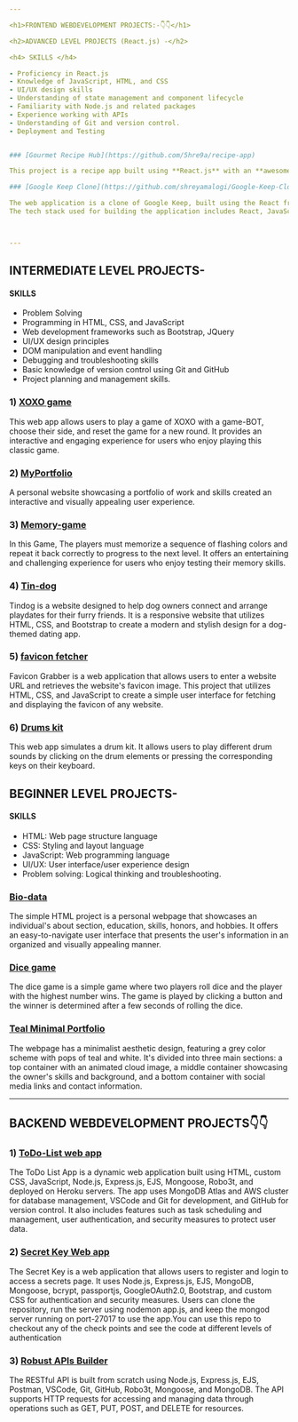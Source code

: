```yaml
---

<h1>FRONTEND WEBDEVELOPMENT PROJECTS:-👇👇</h1>

<h2>ADVANCED LEVEL PROJECTS (React.js) -</h2>

<h4> SKILLS </h4>

- Proficiency in React.js
- Knowledge of JavaScript, HTML, and CSS
- UI/UX design skills
- Understanding of state management and component lifecycle
- Familiarity with Node.js and related packages
- Experience working with APIs 
- Understanding of Git and version control.
- Deployment and Testing


### [Gourmet Recipe Hub](https://github.com/5hre9a/recipe-app)

This project is a recipe app built using **React.js** with an **awesome UI design** and it utilizes the **Edamam API** to fetch recipe data.The app allows users to search for recipes and view detailed information about each recipe.

### [Google Keep Clone](https://github.com/shreyamalogi/Google-Keep-Clone)

The web application is a clone of Google Keep, built using the React framework and Deployed it on netlify.
The tech stack used for building the application includes React, JavaScript, HTML, CSS, and various packages from the Node.js ecosystem such as Node Package Manager (NPM) and Create React App.



---
```



<h2>INTERMEDIATE LEVEL PROJECTS-</h2>


<h4> SKILLS </h4>

- Problem Solving
- Programming in HTML, CSS, and JavaScript
- Web development frameworks such as Bootstrap, JQuery
- UI/UX design principles
- DOM manipulation and event handling
- Debugging and troubleshooting skills
- Basic knowledge of version control using Git and GitHub
- Project planning and management skills.



### 1) [XOXO game](https://github.com/5hre9a/XOXO-game)

This web app allows users to play a game of XOXO with a game-BOT, choose their side, and reset the game for a new round. It provides an interactive and engaging experience for users who enjoy playing this classic game.

### 2) [MyPortfolio](https://github.com/5hre9a/MyPortfolio)

A personal website showcasing a portfolio of work and skills created an interactive and visually appealing user experience.

### 3) [Memory-game](https://github.com/5hre9a/memory-game)

In this Game, The players must memorize a sequence of flashing colors and repeat it back correctly to progress to the next level. It offers an entertaining and challenging experience for users who enjoy testing their memory skills.

### 4) [Tin-dog](https://github.com/5hre9a/memory-game)

Tindog is a website designed to help dog owners connect and arrange playdates for their furry friends. It is a responsive website that utilizes HTML, CSS, and Bootstrap to create a modern and stylish design for a dog-themed dating app.

### 5) [favicon fetcher](https://github.com/5hre9a/memory-game)

Favicon Grabber is a web application that allows users to enter a website URL and retrieves the website's favicon image.
This project that utilizes HTML, CSS, and JavaScript to create a simple user interface for fetching and displaying the favicon of any website.

### 6) [Drums kit](https://github.com/5hre9a/drums-kit)

This web app simulates a drum kit. It allows users to play different drum sounds by clicking on the drum elements or pressing the corresponding keys on their keyboard.





<h2>BEGINNER LEVEL PROJECTS-</h2>


<h4> SKILLS </h4>

- HTML: Web page structure language
- CSS: Styling and layout language
- JavaScript: Web programming language
- UI/UX: User interface/user experience design
- Problem solving: Logical thinking and troubleshooting.

### [Bio-data](https://github.com/shreyamalogi/Bio-Data)

The simple HTML project is a personal webpage that showcases an individual's about section, education, skills, honors, and hobbies. It offers an easy-to-navigate user interface that presents the user's information in an organized and visually appealing manner.

### [Dice game](https://github.com/5hre9a/Dice-game)

The dice game is a simple game where two players roll dice and the player with the highest number wins. The game is played by clicking a button and the winner is determined after a few seconds of rolling the dice.

### [Teal Minimal Portfolio](https://github.com/shreyamalogi/Teal-Minimal-Portfolio.)

The webpage has a minimalist aesthetic design, featuring a grey color scheme with pops of teal and white. It's divided into three main sections: a top container with an animated cloud image, a middle container showcasing the owner's skills and background, and a bottom container with social media links and contact information.

--- 


<h2>BACKEND WEBDEVELOPMENT PROJECTS👇👇</h2>


### 1) [ToDo-List web app](https://github.com/shreyamalogi/todolist-app)

The ToDo List App is a dynamic web application built using HTML, custom CSS, JavaScript, Node.js, Express.js, EJS, Mongoose, Robo3t, and deployed on Heroku servers. The app uses MongoDB Atlas and AWS cluster for database management, VSCode and Git for development, and GitHub for version control. It also includes features such as task scheduling and management, user authentication, and security measures to protect user data.


### 2) [Secret Key Web app](https://github.com/shreyamalogi/secret-key-web-app)

The Secret Key is a web application that allows users to register and login to access a secrets page. It uses Node.js, Express.js, EJS, MongoDB, Mongoose, bcrypt, passportjs, GoogleOAuth2.0, Bootstrap, and custom CSS for authentication and security measures. Users can clone the repository, run the server using nodemon app.js, and keep the mongod server running on port-27017 to use the app.You can use this repo to checkout any of the check points and see the code at different levels of authentication


### 3) [Robust APIs Builder](https://github.com/shreyamalogi/REST-API)

The RESTful API is built from scratch using Node.js, Express.js, EJS, Postman, VSCode, Git, GitHub, Robo3t, Mongoose, and MongoDB.
The API supports HTTP requests for accessing and managing data through operations such as GET, PUT, POST, and DELETE for resources.








